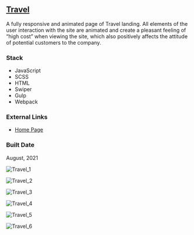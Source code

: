 [Travel](https://pet-travel-frederlk.firebaseapp.com/)
------------------------------------------------------------------------------------------------

A fully responsive and animated page of Travel landing. All elements of the user interaction with the site are animated and create a pleasant feeling of “high cost” when viewing the site, which also positively affects the attitude of potential customers to the company.

### Stack

*   JavaScript
*   SCSS
*   HTML
*   Swiper
*   Gulp
*   Webpack

### External Links

*   [Home Page](https://pet-travel-frederlk.firebaseapp.com/)

### Built Date

August, 2021

![Travel_1](https://firebasestorage.googleapis.com/v0/b/petrinich-sergey----portfolio.appspot.com/o/PET_Travel%2FTravel_1.jpg?alt=media&token=6474e86b-d207-4c3b-88e7-bd18d112c42e)

![Travel_2](https://firebasestorage.googleapis.com/v0/b/petrinich-sergey----portfolio.appspot.com/o/PET_Travel%2FTravel_2.jpg?alt=media&token=bfe4ca84-547d-4ca8-ab37-62fec9f42892)

![Travel_3](https://firebasestorage.googleapis.com/v0/b/petrinich-sergey----portfolio.appspot.com/o/PET_Travel%2FTravel_3.jpg?alt=media&token=6c5042e2-57e2-4a49-8020-d7f7b7376468)

![Travel_4](https://firebasestorage.googleapis.com/v0/b/petrinich-sergey----portfolio.appspot.com/o/PET_Travel%2FTravel_4.jpg?alt=media&token=d3f59918-b4b1-4415-bf9c-330803418765)

![Travel_5](https://firebasestorage.googleapis.com/v0/b/petrinich-sergey----portfolio.appspot.com/o/PET_Travel%2FTravel_5.jpg?alt=media&token=8b93f127-9f9a-496f-8938-dd474e84ed1d)

![Travel_6](https://firebasestorage.googleapis.com/v0/b/petrinich-sergey----portfolio.appspot.com/o/PET_Travel%2FTravel_6.jpg?alt=media&token=f812a66e-10e7-4d9c-b924-41c64dfce35c)
